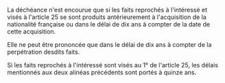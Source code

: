 La déchéance n'est encourue que si les faits reprochés à l'intéressé et visés à l'article 25 se sont produits antérieurement à l'acquisition de la nationalité française ou dans le délai de dix ans à compter de la date de cette acquisition.

Elle ne peut être prononcée que dans le délai de dix ans à compter de la perpétration desdits faits.

Si les faits reprochés à l'intéressé sont visés au 1° de l'article 25, les délais mentionnés aux deux alinéas précédents sont portés à quinze ans.
